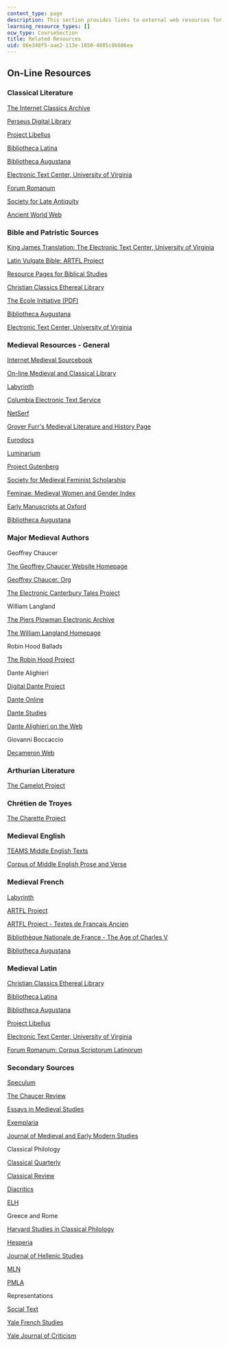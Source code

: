 ```yaml
---
content_type: page
description: This section provides links to external web resources for the course.
learning_resource_types: []
ocw_type: CourseSection
title: Related Resources
uid: 86e348f5-aae2-113e-1850-4885c86606ea
---
```


On-Line Resources
-----------------

### Classical Literature

[The Internet Classics Archive](http://classics.mit.edu/index.html)

[Perseus Digital Library](http://www.perseus.tufts.edu/)

[Project Libellus](http://www.hhhh.org/perseant/libellus/)

[Bibliotheca Latina](http://www.gutenberg.org/files/27672/27672-h/files/comm.html)

[Bibliotheca Augustana](http://www.fh-augsburg.de/~harsch/augustana.html)

[Electronic Text Center, University of Virginia](http://etext.lib.virginia.edu/latin.html)

[Forum Romanum](http://www.forumromanum.org/)

[Society for Late Antiquity](http://www.sc.edu/ltantsoc/#prim)

[Ancient World Web](http://www.julen.net/ancient/)

### Bible and Patristic Sources

[King James Translation: The Electronic Text Center, University of Virginia](http://etext.lib.virginia.edu/kjv.browse.html)

[Latin Vulgate Bible: ARTFL Project](http://www.lib.uchicago.edu/efts/ARTFL/public/bibles/vulgate.search.html)

[Resource Pages for Biblical Studies](http://www.torreys.org/bible/)

[Christian Classics Ethereal Library](http://www.ccel.org/)

[The Ecole Initiative (PDF)](http://www.standardbearers.net/uploads/The_Ecole_Initiative.pdf)

[Bibliotheca Augustana](http://www.fh-augsburg.de/~harsch/augustana.html)

[Electronic Text Center, University of Virginia](http://etext.lib.virginia.edu/latin.html)

### Medieval Resources - General

[Internet Medieval Sourcebook](http://www.fordham.edu/halsall/sbook.html)

[On-line Medieval and Classical Library](http://omacl.org/)

[Labyrinth](https://blogs.commons.georgetown.edu/labyrinth/categories/home/about-the-labyrinth/)

[Columbia Electronic Text Service](http://www.columbia.edu/cu/lweb/indiv/ets/offsite.subject.html#medieval)

[NetSerf](http://www.netserf.org/)

[Grover Furr's Medieval Literature and History Page](http://www.chss.montclair.edu/english/furr/medieval.html)

[Eurodocs](http://www.lib.byu.edu/~rdh/eurodocs/homepage.html)

[Luminarium](http://www.luminarium.org/lumina.htm)

[Project Gutenberg](http://www.gutenberg.org/)

[Society for Medieval Feminist Scholarship](http://smfsweb.org/)

[Feminae: Medieval Women and Gender Index](https://inpress.lib.uiowa.edu/feminae/WhatIsFeminae.aspx)

[Early Manuscripts at Oxford](http://image.ox.ac.uk/)

[Bibliotheca Augustana](http://www.fh-augsburg.de/~harsch/augustana.html)

### Major Medieval Authors

Geoffrey Chaucer

[The Geoffrey Chaucer Website Homepage](http://www.courses.fas.harvard.edu/~chaucer/)

[Geoffrey Chaucer. Org](http://geoffreychaucer.org/)

[The Electronic Canterbury Tales Project](http://hosting.uaa.alaska.edu/afdtk/ECT_Main.htm)

William Langland

[The Piers Plowman Electronic Archive](http://jefferson.village.virginia.edu/piers/tcontents.html)

[The William Langland Homepage](http://web.archive.org/web/20011216230127/www.english.upenn.edu/~lwarner/piers.html/)

Robin Hood Ballads

[The Robin Hood Project](http://www.lib.rochester.edu/camelot/rh/rhhome.stm)

Dante Alighieri

[Digital Dante Project](http://dante.ilt.columbia.edu/)

[Dante Online](http://www.danteonline.it/italiano/home_ita.asp)

[Dante Studies](http://members.aol.com/lieberk/welc_fr.html)

[Dante Alighieri on the Web](http://www.greatdante.net/)

Giovanni Boccaccio

[Decameron Web](http://www.brown.edu/Research/Decameron/)

### Arthurian Literature

[The Camelot Project](http://www.lib.rochester.edu/camelot/cphome.stm)

### Chrétien de Troyes

[The Charette Project](http://www.princeton.edu/~lancelot/)

### Medieval English

[TEAMS Middle English Texts](http://www.lib.rochester.edu/camelot/teams/tmsmenu.htm)

[Corpus of Middle English Prose and Verse](http://quod.lib.umich.edu/c/cme/)

### Medieval French

[Labyrinth](https://blogs.commons.georgetown.edu/labyrinth/categories/home/about-the-labyrinth/)

[ARTFL Project](https://artfl-project.uchicago.edu/)

[ARTFL Project - Textes de Français Ancien](http://www.lib.uchicago.edu/efts/ARTFL/projects/TLA/)

[Bibliothèque Nationale de France - The Age of Charles V](http://www.bnf.fr/fr/acc/x.accueil.html)

[Bibliotheca Augustana](http://www.fh-augsburg.de/~harsch/augustana.html#fr)

### Medieval Latin

[Christian Classics Ethereal Library](http://www.ccel.org/)

[Bibliotheca Latina](http://polyglot.lss.wisc.edu/classics/biblio.htm)

[Bibliotheca Augustana](http://www.fh-augsburg.de/~harsch/augustana.html)

[Project Libellus](http://www.hhhh.org/perseant/libellus/)

[Electronic Text Center, University of Virginia](http://etext.lib.virginia.edu/latin.html)

[Forum Romanum: Corpus Scriptorum Latinorum](http://www.forumromanum.org/literature/index.html)

### Secondary Sources

[Speculum](http://www.medievalacademy.org/?page=Speculum)

[The Chaucer Review](http://www.psupress.org/journals/jnls_chaucer.html)

[Essays in Medieval Studies](http://www.luc.edu/publications/medieval/)

[Exemplaria](http://www.english.ufl.edu/exemplaria/)

[Journal of Medieval and Early Modern Studies](https://www.dukeupress.edu/journal-of-medieval-and-early-modern-studies)

Classical Philology

[Classical Quarterly](http://www.oxfordjournals.org/our_journals/clquaj/access_purchase/price_list.html)

[Classical Review](http://www.jstor.org/journals/0009840x.html)

[Diacritics](http://www.press.jhu.edu/journals/diacritics/index.html)

[ELH](http://www.press.jhu.edu/journals/english_literary_history/index.html)

Greece and Rome

[Harvard Studies in Classical Philology](http://www.fas.harvard.edu/~classics/programs/graduate.html#Classical_Philology)

[Hesperia](http://www.ascsa.edu.gr/index.php/publications/hesperia)

[Journal of Hellenic Studies](http://www.jstor.org/journals/00754269.html)

[MLN](http://www.press.jhu.edu/journals/modern_language_notes/index.html)

[PMLA](http://www.mla.org/publications/pmla)

Representations

[Social Text](https://read.dukeupress.edu/social-text)

[Yale French Studies](http://yalepress.yale.edu/yupbooks/SeriesPage.asp?Series=99)

[Yale Journal of Criticism](http://muse.jhu.edu/journals/yale_journal_of_criticism/toc/yale16.1.html)